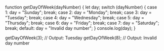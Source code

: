 function getDayOfWeek(dayNumber) {
  let day;
  switch (dayNumber) {
    case 1:
      day = "Sunday";
      break;
    case 2:
      day = "Monday";
      break;
    case 3:
      day = "Tuesday";
      break;
    case 4:
      day = "Wednesday";
      break;
    case 5:
      day = "Thursday";
      break;
    case 6:
      day = "Friday";
      break;
    case 7:
      day = "Saturday";
      break;
    default:
      day = "Invalid day number";
  }
  console.log(day);
}

getDayOfWeek(3); // Output: Tuesday
getDayOfWeek(8); // Output: Invalid day number